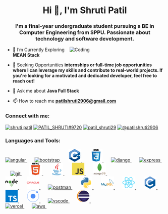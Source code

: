 <h1 align="center">Hi 👋, I'm Shruti Patil</h1>
<h3 align="center">I'm a final-year undergraduate student pursuing a BE in Computer Engineering from SPPU. Passionate about technology and software development.</h3>

<img align="right" alt="Coding" width="300" src="https://i.pinimg.com/originals/e7/26/c7/e726c74ac081eed50feee1433d12c998.gif">

- 🌱 I’m Currently Exploring **MEAN Stack**

- 🔎 Seeking Opportunities **internships or full-time job opportunities where I can leverage my skills and contribute to real-world projects. If you're looking for a motivated and dedicated developer, feel free to reach out!**

- 💬 Ask me about **Java Full Stack**

- 📫 How to reach me **patilshruti2906@gmail.com**

<h3 align="left">Connect with me:</h3>
<p align="left">
<a href="https://www.linkedin.com/in/shruti-patil-a223671a1/" target="blank"><img align="center" src="https://raw.githubusercontent.com/rahuldkjain/github-profile-readme-generator/master/src/images/icons/Social/linked-in-alt.svg" alt="shruti patil" height="30" width="40" /></a>
<a href="https://discord.gg/PATIL_SHRUTI#9720" target="blank"><img align="center" src="https://raw.githubusercontent.com/rahuldkjain/github-profile-readme-generator/master/src/images/icons/Social/discord.svg" alt="PATIL_SHRUTI#9720" height="30" width="40" /></a>
<a href="https://instagram.com/patil_shruti29" target="blank"><img align="center" src="https://raw.githubusercontent.com/rahuldkjain/github-profile-readme-generator/master/src/images/icons/Social/instagram.svg" alt="patil_shruti29" height="30" width="40" /></a>
<a href="https://www.hackerrank.com/@patilshruti2906" target="blank"><img align="center" src="https://raw.githubusercontent.com/rahuldkjain/github-profile-readme-generator/master/src/images/icons/Social/hackerrank.svg" alt="@patilshruti2906" height="30" width="40" /></a>
</p>

<h3 align="left">Languages and Tools:</h3>
<p align="left">
<!--   Angular -->
  <a href="https://angular.io" target="_blank"> 
    <img src="https://angular.io/assets/images/logos/angular/angular.svg" alt="angular" width="40" height="40"/> 
  </a>&nbsp; &nbsp; &nbsp;
<!--   Bootstrap -->
  <a href="https://getbootstrap.com" target="_blank" rel="noreferrer">
      <img src="https://www.vectorlogo.zone/logos/getbootstrap/getbootstrap-icon.svg" alt="bootstrap" width="40" height="40" />
  </a>&nbsp; &nbsp; &nbsp;
<!--   c++ -->
  <a href="https://www.w3schools.com/cpp/" target="_blank" rel="noreferrer"> 
    <img src="https://raw.githubusercontent.com/devicons/devicon/master/icons/cplusplus/cplusplus-original.svg" alt="cplusplus" width="40" height="40"/>
  </a>&nbsp; &nbsp; &nbsp;
<!--   css -->
  <a href="https://www.w3schools.com/css/" target="_blank" rel="noreferrer"> 
    <img src="https://raw.githubusercontent.com/devicons/devicon/master/icons/css3/css3-original-wordmark.svg" alt="css3" width="40" height="40"/> 
  </a>&nbsp; &nbsp; &nbsp;
<!--   Django -->
  <a href="https://www.djangoproject.com/" target="_blank" rel="noreferrer"> 
    <img src="https://cdn.worldvectorlogo.com/logos/django.svg" alt="django" width="40" height="40"/> 
  </a>&nbsp; &nbsp; &nbsp;
<!-- Express.js -->
<a href="https://expressjs.com/" target="_blank" rel="noreferrer"> 
  <img src="https://upload.wikimedia.org/wikipedia/commons/6/64/Expressjs.png" alt="express" width="40" height="40"/> 
</a>&nbsp; &nbsp; &nbsp;
<!--   Gti -->
  <a href="https://git-scm.com/" target="_blank" rel="noreferrer"> 
    <img src="https://www.vectorlogo.zone/logos/git-scm/git-scm-icon.svg" alt="git" width="40" height="40"/> 
  </a>&nbsp; &nbsp; &nbsp;
<!--   Html -->
  <a href="https://www.w3.org/html/" target="_blank" rel="noreferrer"> 
    <img src="https://raw.githubusercontent.com/devicons/devicon/master/icons/html5/html5-original-wordmark.svg" alt="html5" width="40" height="40"/>
  </a>&nbsp; &nbsp; &nbsp;
<!--   Java -->
  <a href="https://www.java.com" target="_blank" rel="noreferrer"> 
    <img src="https://raw.githubusercontent.com/devicons/devicon/master/icons/java/java-original.svg" alt="java" width="40" height="40"/> 
  </a>&nbsp; &nbsp; &nbsp;
<!--   Javascript -->
  <a href="https://developer.mozilla.org/en-US/docs/Web/JavaScript" target="_blank" rel="noreferrer"> 
    <img src="https://raw.githubusercontent.com/devicons/devicon/master/icons/javascript/javascript-original.svg" alt="javascript" width="40" height="40"/> 
  </a>&nbsp; &nbsp; &nbsp;
<!--   Mongodb -->
  <a href="https://www.mongodb.com/" target="_blank" rel="noreferrer"> 
    <img src="https://raw.githubusercontent.com/devicons/devicon/master/icons/mongodb/mongodb-original-wordmark.svg" alt="mongodb" width="40" height="40"/>
  </a>&nbsp; &nbsp; &nbsp; <br>
<!--   NodeJs -->
  <a href="https://nodejs.org" target="_blank" rel="noreferrer"> 
      <img src="https://raw.githubusercontent.com/devicons/devicon/master/icons/nodejs/nodejs-original-wordmark.svg" alt="nodejs" width="40" height="40"/> 
  </a>&nbsp; &nbsp; &nbsp;
<!--   Oracle -->
  <a href="https://www.oracle.com/" target="_blank" rel="noreferrer"> 
    <img src="https://raw.githubusercontent.com/devicons/devicon/master/icons/oracle/oracle-original.svg" alt="oracle" width="40" height="40"/> 
  </a>&nbsp; &nbsp; &nbsp;
<!--   Postman -->
  <a href="https://postman.com" target="_blank" rel="noreferrer"> 
      <img src="https://www.vectorlogo.zone/logos/getpostman/getpostman-icon.svg" alt="postman" width="40" height="40"/> 
  </a>&nbsp; &nbsp; &nbsp;
<!--   Python -->
  <a href="https://www.python.org" target="_blank" rel="noreferrer">
    <img src="https://raw.githubusercontent.com/devicons/devicon/master/icons/python/python-original.svg" alt="python" width="40" height="40"/> 
  </a>&nbsp; &nbsp; &nbsp;
<!--   MySQL -->
  <a href="https://www.mysql.com/" target="_blank" rel="noreferrer"> 
    <img src="https://raw.githubusercontent.com/devicons/devicon/master/icons/mysql/mysql-original-wordmark.svg" alt="mysql" width="40" height="40"/> 
  </a>&nbsp; &nbsp; &nbsp;
<!-- React -->
  <a href="https://reactjs.org" target="_blank" rel="noreferrer"> 
    <img src="https://raw.githubusercontent.com/devicons/devicon/master/icons/react/react-original.svg" alt="react" width="40" height="40"/> 
  </a>&nbsp; &nbsp; &nbsp;
  <!-- C -->
  <a href="https://en.wikipedia.org/wiki/C_(programming_language)" target="_blank" rel="noreferrer"> 
    <img src="https://raw.githubusercontent.com/devicons/devicon/master/icons/c/c-original.svg" alt="c" width="40" height="40"/> 
  </a>&nbsp; &nbsp; &nbsp;
  <!-- TypeScript -->
  <a href="https://www.typescriptlang.org/" target="_blank" rel="noreferrer"> 
    <img src="https://raw.githubusercontent.com/devicons/devicon/master/icons/typescript/typescript-original.svg" alt="typescript" width="40" height="40"/> 
  </a>&nbsp; &nbsp; &nbsp;
  <!-- Ionic -->
  <a href="https://ionicframework.com/" target="_blank" rel="noreferrer"> 
    <img src="https://raw.githubusercontent.com/devicons/devicon/master/icons/ionic/ionic-original.svg" alt="ionic" width="40" height="40"/> 
  </a>&nbsp; &nbsp; &nbsp;
<!-- Visual Studio Code -->
  <a href="https://code.visualstudio.com/" target="_blank" rel="noreferrer"> 
    <img src="https://upload.wikimedia.org/wikipedia/commons/9/9a/Visual_Studio_Code_1.35_icon.svg" alt="vscode" width="40" height="40"/> 
  </a>&nbsp; &nbsp; &nbsp;
<!-- Eclipse -->
<a href="https://www.eclipse.org/" target="_blank" rel="noreferrer"> 
  <img src="https://raw.githubusercontent.com/devicons/devicon/master/icons/eclipse/eclipse-original.svg" alt="eclipse" width="40" height="40"/> 
</a>&nbsp; &nbsp; &nbsp; <br>
<!-- Vercel -->
<a href="https://vercel.com/" target="_blank" rel="noreferrer"> 
  <img src="https://assets.vercel.com/image/upload/v1607554385/repositories/vercel/logo.png" alt="vercel" width="40" height="40"/> 
</a>&nbsp; &nbsp; &nbsp;
<!-- AWS -->
<a href="https://aws.amazon.com/" target="_blank" rel="noreferrer"> 
  <img src="https://upload.wikimedia.org/wikipedia/commons/thumb/9/93/Amazon_Web_Services_Logo.svg/2560px-Amazon_Web_Services_Logo.svg.png" alt="aws" width="40" height="40"/> 
</a>&nbsp; &nbsp; &nbsp;

</p>

<br>
<!-- <p>&nbsp;<img align="center" src="https://github-readme-stats.vercel.app/api?username=Shruti2906&show_icons=true&locale=en" alt="Shruti2906" /></p> -->
